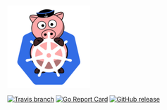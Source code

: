 ![logo](doc/media/k8s-porx.png?raw=true "Portworx Operator")

[![Travis branch](https://img.shields.io/travis/harsh-px/px-operator/master.svg)](https://travis-ci.org/portworx/torpedo)
[![Go Report Card](https://goreportcard.com/badge/github.com/harsh-px/px-operator)](https://goreportcard.com/report/github.com/harsh-px/px-operator)
[![GitHub release](https://img.shields.io/github/release/harsh-px/px-operator/all.svg?style=flat-square)](https://github.com/harsh-px/px-operator/releases)
